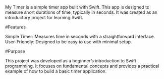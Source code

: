 My Timer is a simple timer app built with Swift. This app is designed to measure short durations of time, typically in seconds.
It was created as an introductory project for learning Swift.

#Features

Simple Timer: Measures time in seconds with a straightforward interface.
User-Friendly: Designed to be easy to use with minimal setup.

#Purpose

This project was developed as a beginner’s introduction to Swift programming. It focuses on fundamental concepts and provides a practical example of how to build a basic timer application.
